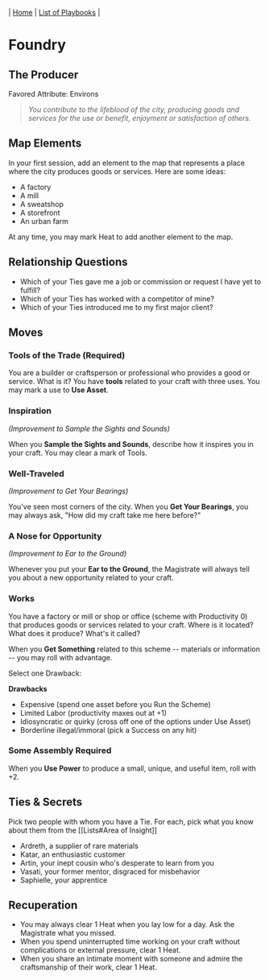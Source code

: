 | [Home](../index.md) | [List of Playbooks](Overview.md) |

# Foundry
## The Producer
Favored Attribute: Environs

> *You contribute to the lifeblood of the city, producing goods and services for the use or benefit, enjoyment or satisfaction of others.*

## Map Elements
In your first session, add an element to the map that represents a place where the city produces goods or services. Here are some ideas:

- A factory
- A mill
- A sweatshop
- A storefront
- An urban farm

At any time, you may mark Heat to add another element to the map.

## Relationship Questions
* Which of your Ties gave me a job or commission or request I have yet to fulfill?
* Which of your Ties has worked with a competitor of mine?
* Which of your Ties introduced me to my first major client?

## Moves

### Tools of the Trade (Required)
You are a builder or craftsperson or professional who provides a good or service. What is it? You have **tools** related to your craft with three uses. You may mark a use to **Use Asset**.

### Inspiration
*(Improvement to Sample the Sights and Sounds)*

When you **Sample the Sights and Sounds**, describe how it inspires you in your craft. You may clear a mark of Tools.

### Well-Traveled
*(Improvement to Get Your Bearings)*

You've seen most corners of the city. When you **Get Your Bearings**, you may always ask, "How did my craft take me here before?"

### A Nose for Opportunity
*(Improvement to Ear to the Ground)*

Whenever you put your **Ear to the Ground**, the Magistrate will always tell you about a new opportunity related to your craft.

### Works
You have a factory or mill or shop or office (scheme with Productivity 0) that produces goods or services related to your craft. Where is it located? What does it produce? What's it called? 

When you **Get Something** related to this scheme -- materials or information -- you may roll with advantage.

Select one Drawback:

**Drawbacks**
- Expensive (spend one asset before you Run the Scheme)
- Limited Labor (productivity maxes out at +1)
- Idiosyncratic or quirky (cross off one of the options under Use Asset)
- Borderline illegal/immoral (pick a Success on any hit)

### Some Assembly Required
When you **Use Power** to produce a small, unique, and useful item, roll with +2.

## Ties & Secrets
Pick two people with whom you have a Tie. For each, pick what you know about them from the [[Lists#Area of Insight]]

- Ardreth, a supplier of rare materials
- Katar, an enthusiastic customer
- Artin, your inept cousin who's desperate to learn from you
- Vasati, your former mentor, disgraced for misbehavior
- Saphielle, your apprentice

## Recuperation
- You may always clear 1 Heat when you lay low for a day. Ask the Magistrate what you missed.
- When you spend uninterrupted time working on your craft without complications or external pressure, clear 1 Heat.
- When you share an intimate moment with someone and admire the craftsmanship of their work, clear 1 Heat.